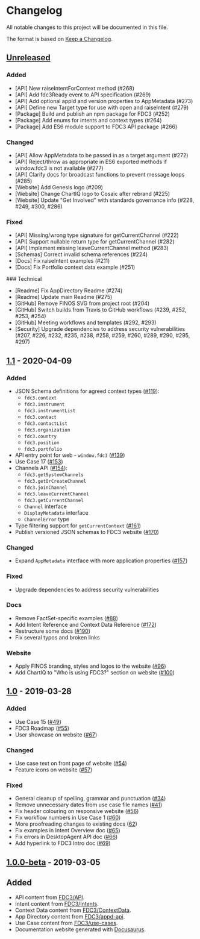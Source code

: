 # Changelog

All notable changes to this project will be documented in this file.

The format is based on [Keep a Changelog](https://keepachangelog.com/en/1.0.0/).

## [Unreleased]

### Added
* [API] New raiseIntentForContext method (#268)
* [API] Add fdc3Ready event to API specification (#269)
* [API] Add optional appId and version properties to AppMetadata (#273)
* [API] Define new Target type for use with open and raiseIntent (#279)
* [Package] Build and publish an npm package for FDC3 (#252)
* [Package] Add enums for intents and context types (#264)
* [Package] Add ES6 module support to FDC3 API package (#266)

### Changed
* [API] Allow AppMetadata to be passed in as a target argument (#272)
* [API] Reject/throw as appropriate in ES6 exported methods if window.fdc3 is not available (#277)
* [API] Clarify docs for broadcast functions to prevent message loops (#285)
* [Website] Add Genesis logo (#209)
* [Website] Change ChartIQ logo to Cosaic after rebrand (#225)
* [Website] Update "Get Involved" with standards governance info (#228, #249, #300, #286)

### Fixed
* [API] Missing/wrong type signature for getCurrentChannel (#222)
* [API] Support nullable return type for getCurrentChannel (#282)
* [API] Implement missing leaveCurrentChannel method (#283)
* [Schemas] Correct invalid schema references (#224)
* [Docs] Fix raiseIntent examples (#211)
* [Docs] Fix Portfolio context data example (#251)

### Technical
* [Readme] Fix AppDirectory Readme (#274)
* [Readme] Update main Readme (#275)
* [GitHub] Remove FINOS SVG from project root (#204)
* [GitHub] Switch builds from Travis to GitHub workflows (#239, #252, #253, #254)
* [GitHub] Meeting workflows and templates (#292, #293)
* [Security] Upgrade dependencies to address security vulnerabilities (#207, #226, #232, #235, #238, #258, #259, #260, #289, #290, #295, #297)

## [1.1] - 2020-04-09
### Added
* JSON Schema definitions for agreed context types ([#119](https://github.com/finos/FDC3/pull/119)):
    - `fdc3.context`
    - `fdc3.instrument`
    - `fdc3.instrumentList`
    - `fdc3.contact`
    - `fdc3.contactList`
    - `fdc3.organization`
    - `fdc3.country`
    - `fdc3.position`
    - `fdc3.portfolio`
* API entry point for web - `window.fdc3` ([#139](https://github.com/finos/FDC3/pull/139))
* Use Case 17 ([#153](https://github.com/finos/FDC3/pull/153))
* Channels API ([#154](https://github.com/finos/FDC3/pull/154)):
    - `fdc3.getSystemChannels`
    - `fdc3.getOrCreateChannel`
    - `fdc3.joinChannel`
    - `fdc3.leaveCurrentChannel`
    - `fdc3.getCurrentChannel`
    - `Channel` interface
    - `DisplayMetadata` interface
    - `ChannelError` type
* Type filtering support for `getCurrentContext` ([#161](https://github.com/finos/FDC3/pull/161))
* Publish versioned JSON schemas to FDC3 website ([#170](https://github.com/finos/FDC3/pull/170))

### Changed
* Expand `AppMetadata` interface with more application properties ([#157](https://github.com/finos/FDC3/pull/157))

### Fixed
* Upgrade dependencies to address security vulnerabilities

### Docs
* Remove FactSet-specific examples ([#88](https://github.com/finos/FDC3/pull/88))
* Add Intent Reference and Context Data Reference ([#172](https://github.com/finos/FDC3/pull/172))
* Restructure some docs ([#190](https://github.com/finos/FDC3/pull/190))
* Fix several typos and broken links

### Website
* Apply FINOS branding, styles and logos to the website ([#96](https://github.com/finos/FDC3/pull/96))
* Add ChartIQ to "Who is using FDC3?" section on website ([#100](https://github.com/finos/FDC3/pull/100))

## [1.0] - 2019-03-28
### Added
* Use Case 15 ([#49](https://github.com/finos/FDC3/pull/49))
* FDC3 Roadmap ([#55](https://github.com/finos/FDC3/pull/55))
* User showcase on website ([#67](https://github.com/finos/FDC3/pull/67))

### Changed
* Use case text on front page of website ([#54](https://github.com/finos/FDC3/pull/54))
* Feature icons on website ([#57](https://github.com/finos/FDC3/pull/57))

### Fixed
* General cleanup of spelling, grammar and punctuation ([#34](https://github.com/finos/FDC3/pull/34))
* Remove unnecessary dates from use case file names ([#41](https://github.com/finos/FDC3/pull/41))
* Fix header colouring on responsive website ([#56](https://github.com/finos/FDC3/pull/56))
* Fix workflow numbers in Use Case 1 ([#60](https://github.com/finos/FDC3/pull/60))
* More proofreading changes to existing docs ([62](https://github.com/finos/FDC3/pull/62))
* Fix examples in Intent Overview doc ([#65](https://github.com/finos/FDC3/pull/65))
* Fix errors in DesktopAgent API doc ([#66](https://github.com/finos/FDC3/pull/66))
* Add hyperlink to FDC3 Intro doc ([#69](https://github.com/finos/FDC3/pull/69))

## [1.0.0-beta] - 2019-03-05
## Added
* API content from [FDC3/API](https://github.com/FDC3/API).
* Intent content from [FDC3/Intents](https://github.com/FDC3/Intents).
* Context Data content from [FDC3/ContextData](https://github.com/FDC3/ContextData).
* App Directory content from [FDC3/appd-api](https://github.com/FDC3/appd-api).
* Use Case content from [FDC3/use-cases](https://github.com/FDC3/use-cases).
* Documentation website generated with [Docusaurus](https://docusaurus.io).


[Unreleased]: https://github.com/finos/FDC3/compare/v1.1..HEAD
[1.1]: https://github.com/finos/FDC3/compare/v1.1..v1.0
[1.0]: https://github.com/finos/FDC3/compare/v1.0..v1.0.0-beta
[1.0.0-beta]: https://github.com/finos/FDC3/releases/tag/v1.0.0-beta
